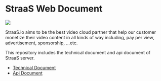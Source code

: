 # StraaS Web Document
![](https://event.livehouse.in/straas.io/admintool/images/logo.png)

StraaS.io aims to be the best video cloud partner that help our customer monetize their video content in all kinds of way including, pay per view, advertisement, sponsorship, ...etc.

This repository includes the technical document and api document of StraaS server.

* [Technical Document](https://github.com/StraaS/StraaS-web-document/wiki)
* [Api Document](https://straas.github.io/StraaS-web-document/)
